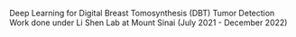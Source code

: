 Deep Learning for Digital Breast Tomosynthesis (DBT) Tumor Detection
<br /> Work done under Li Shen Lab at Mount Sinai (July 2021 - December 2022)

